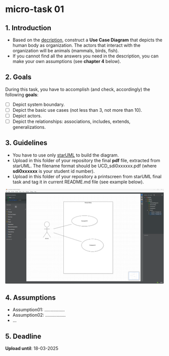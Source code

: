 # micro-task 01
## 1. Introduction
* Based on the [decription](https://www.britannica.com/science/human-body), construct a **Use Case Diagram** that depicts the human body as organization. The actors that interact with the organization will be animals (mammals, birds, fish).
* If you cannot find all the answers you need in the description, you can make your own assumptions (see **chapter 4** below).

## 2. Goals
During this task, you have to accomplish (and check, accordingly) the following **goals**:
- [ ] Depict system boundary.
- [ ] Depict the basic use cases (not less than 3, not more than 10).
- [ ] Depict actors.
- [ ] Depict the relationships: associations, includes, extends, generalizations.

## 3. Guidelines
* You have to use only [starUML](https://staruml.io) to build the diagram.
* Upload in this folder of your repository the final **pdf** file, extracted from starUML. The filename format should be UCD_sdi0xxxxxx.pdf (where **sdi0xxxxxx** is your student id number).
* Upload in this folder  of your repository a printscreen from starUML final task and tag it in current README.md file (see example below).

![Put here your Use Case Diagram image!](UseCaseDiagram_example.png)

## 4. Assumptions
* Assumption01: ................
* Assumption02: ................
* ...

## 5. Deadline
**Upload until**: 18-03-2025
